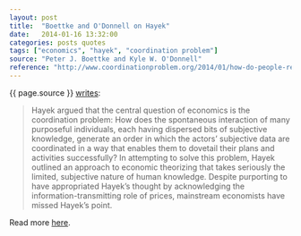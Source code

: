 ```yaml
---
layout: post
title:  "Boettke and O'Donnell on Hayek"
date:   2014-01-16 13:32:00
categories: posts quotes
tags: ["economics", "hayek", "coordination problem"]
source: "Peter J. Boettke and Kyle W. O'Donnell"
reference: "http://www.coordinationproblem.org/2014/01/how-do-people-read-hayek.html"
---
```


{{ page.source }} [writes]({{page.reference}}):

> Hayek argued that the central question of economics is the coordination problem: How does the spontaneous interaction of many purposeful individuals, each having dispersed bits of subjective knowledge, generate an order in which the actors’ subjective data are coordinated in a way that enables them to dovetail their plans and activities successfully? In attempting to solve this problem, Hayek outlined an approach to economic theorizing that takes seriously the limited, subjective nature of human knowledge. Despite purporting to have appropriated Hayek’s thought by acknowledging the information-transmitting role of prices, mainstream economists have missed Hayek’s point.

Read more [here]({{page.reference}}).